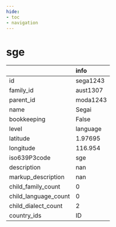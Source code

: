 ```yaml
---
hide:
- toc
- navigation
---
```

# sge
|                      | info     |
|:---------------------|:---------|
| id                   | sega1243 |
| family_id            | aust1307 |
| parent_id            | moda1243 |
| name                 | Segai    |
| bookkeeping          | False    |
| level                | language |
| latitude             | 1.97695  |
| longitude            | 116.954  |
| iso639P3code         | sge      |
| description          | nan      |
| markup_description   | nan      |
| child_family_count   | 0        |
| child_language_count | 0        |
| child_dialect_count  | 2        |
| country_ids          | ID       |